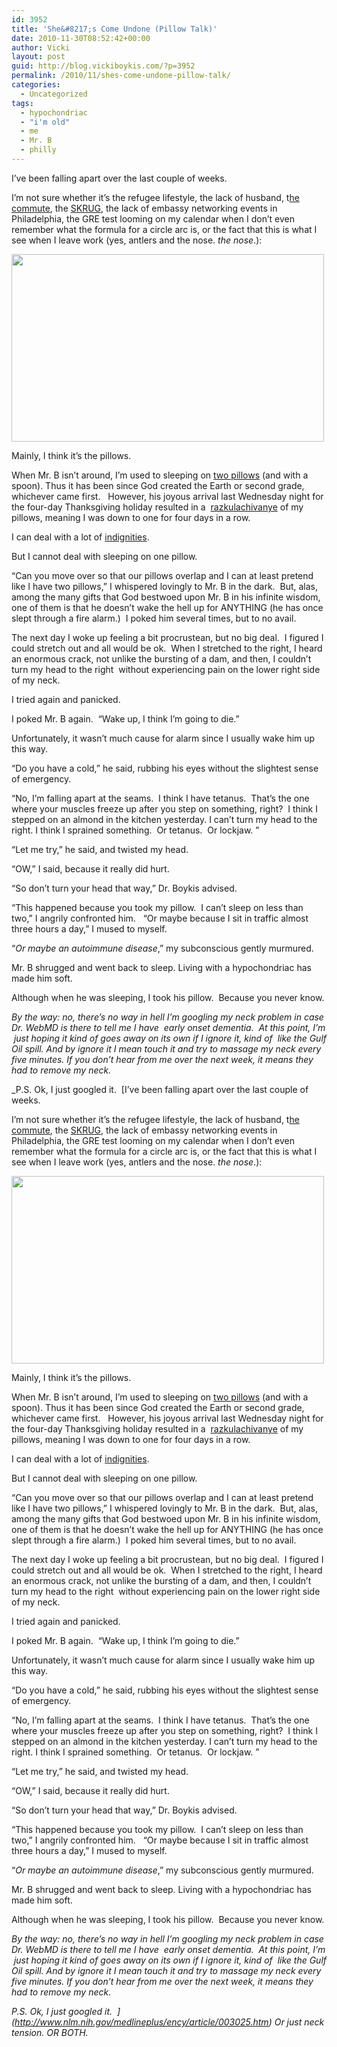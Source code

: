 ```yaml
---
id: 3952
title: 'She&#8217;s Come Undone (Pillow Talk)'
date: 2010-11-30T08:52:42+00:00
author: Vicki
layout: post
guid: http://blog.vickiboykis.com/?p=3952
permalink: /2010/11/shes-come-undone-pillow-talk/
categories:
  - Uncategorized
tags:
  - hypochondriac
  - "i'm old"
  - me
  - Mr. B
  - philly
---
```

I&#8217;ve been falling apart over the last couple of weeks.

I&#8217;m not sure whether it&#8217;s the refugee lifestyle, the lack of husband, t[he commute](http://blog.vickiboykis.com/2010/11/22/in-philadelphi…es-an-engineer/), the [SKRUG](http://blog.vickiboykis.com/2010/11/18/skrug/), the lack of embassy networking events in Philadelphia, the GRE test looming on my calendar when I don&#8217;t even remember what the formula for a circle arc is, or the fact that this is what I see when I leave work (yes, antlers and the nose. _the nose_.):

[<img class="aligncenter size-full wp-image-3947" title="wpid-IMAG0482.jpg" src="http://blog.vickiboykis.com/wp-content/uploads/2010/11/wpid-IMAG0482.jpg" alt="" width="500" height="300" />](http://blog.vickiboykis.com/wp-content/uploads/2010/11/wpid-IMAG0482.jpg)

Mainly, I think it&#8217;s the pillows.

When Mr. B isn&#8217;t around, I&#8217;m used to sleeping on [two pillows](http://whitewhine.tumblr.com/) (and with a spoon). Thus it has been since God created the Earth or second grade, whichever came first.   However, his joyous arrival last Wednesday night for the four-day Thanksgiving holiday resulted in a  [razkulachivanye](http://en.wikipedia.org/wiki/Kulak#Dekulakization) of my pillows, meaning I was down to one for four days in a row.

I can deal with a lot of [indignities](http://blog.vickiboykis.com/2010/09/13/blogging-with-integrity-i-hate-small-talk/).

But I cannot deal with sleeping on one pillow.

&#8220;Can you move over so that our pillows overlap and I can at least pretend like I have two pillows,&#8221; I whispered lovingly to Mr. B in the dark.  But, alas, among the many gifts that God bestwoed upon Mr. B in his infinite wisdom, one of them is that he doesn&#8217;t wake the hell up for ANYTHING (he has once slept through a fire alarm.)  I poked him several times, but to no avail.

The next day I woke up feeling a bit procrustean, but no big deal.  I figured I could stretch out and all would be ok.  When I stretched to the right, I heard an enormous crack, not unlike the bursting of a dam, and then, I couldn&#8217;t turn my head to the right  without experiencing pain on the lower right side of my neck.

I tried again and panicked.

I poked Mr. B again.  &#8220;Wake up, I think I&#8217;m going to die.&#8221;

Unfortunately, it wasn&#8217;t much cause for alarm since I usually wake him up this way.

&#8220;Do you have a cold,&#8221; he said, rubbing his eyes without the slightest sense of emergency.

&#8220;No, I&#8217;m falling apart at the seams.  I think I have tetanus.  That&#8217;s the one where your muscles freeze up after you step on something, right?  I think I stepped on an almond in the kitchen yesterday. I can&#8217;t turn my head to the right. I think I sprained something.  Or tetanus.  Or lockjaw. &#8221;

&#8220;Let me try,&#8221; he said, and twisted my head.

&#8220;OW,&#8221; I said, because it really did hurt.

&#8220;So don&#8217;t turn your head that way,&#8221; Dr. Boykis advised.

&#8220;This happened because you took my pillow.  I can&#8217;t sleep on less than two,&#8221; I angrily confronted him.   &#8220;Or maybe because I sit in traffic almost three hours a day,&#8221; I mused to myself.

&#8220;_Or maybe an autoimmune disease_,&#8221; my subconscious gently murmured.

Mr. B shrugged and went back to sleep. Living with a hypochondriac has made him soft.

Although when he was sleeping, I took his pillow.  Because you never know.

_By the way: no, there&#8217;s no way in hell I&#8217;m googling my neck problem in case Dr. WebMD is there to tell me I have  early onset dementia.  At this point, I&#8217;m  just hoping it kind of goes away on its own if I ignore it, kind of  like the Gulf Oil spill. And by ignore it I mean touch it and try to massage my neck every five minutes. If you don&#8217;t hear from me over the next week, it means they had to remove my neck._ 

_P.S. Ok, I just googled it.  [I&#8217;ve been falling apart over the last couple of weeks.

I&#8217;m not sure whether it&#8217;s the refugee lifestyle, the lack of husband, t[he commute](http://blog.vickiboykis.com/2010/11/22/in-philadelphi…es-an-engineer/), the [SKRUG](http://blog.vickiboykis.com/2010/11/18/skrug/), the lack of embassy networking events in Philadelphia, the GRE test looming on my calendar when I don&#8217;t even remember what the formula for a circle arc is, or the fact that this is what I see when I leave work (yes, antlers and the nose. _the nose_.):

[<img class="aligncenter size-full wp-image-3947" title="wpid-IMAG0482.jpg" src="http://blog.vickiboykis.com/wp-content/uploads/2010/11/wpid-IMAG0482.jpg" alt="" width="500" height="300" />](http://blog.vickiboykis.com/wp-content/uploads/2010/11/wpid-IMAG0482.jpg)

Mainly, I think it&#8217;s the pillows.

When Mr. B isn&#8217;t around, I&#8217;m used to sleeping on [two pillows](http://whitewhine.tumblr.com/) (and with a spoon). Thus it has been since God created the Earth or second grade, whichever came first.   However, his joyous arrival last Wednesday night for the four-day Thanksgiving holiday resulted in a  [razkulachivanye](http://en.wikipedia.org/wiki/Kulak#Dekulakization) of my pillows, meaning I was down to one for four days in a row.

I can deal with a lot of [indignities](http://blog.vickiboykis.com/2010/09/13/blogging-with-integrity-i-hate-small-talk/).

But I cannot deal with sleeping on one pillow.

&#8220;Can you move over so that our pillows overlap and I can at least pretend like I have two pillows,&#8221; I whispered lovingly to Mr. B in the dark.  But, alas, among the many gifts that God bestwoed upon Mr. B in his infinite wisdom, one of them is that he doesn&#8217;t wake the hell up for ANYTHING (he has once slept through a fire alarm.)  I poked him several times, but to no avail.

The next day I woke up feeling a bit procrustean, but no big deal.  I figured I could stretch out and all would be ok.  When I stretched to the right, I heard an enormous crack, not unlike the bursting of a dam, and then, I couldn&#8217;t turn my head to the right  without experiencing pain on the lower right side of my neck.

I tried again and panicked.

I poked Mr. B again.  &#8220;Wake up, I think I&#8217;m going to die.&#8221;

Unfortunately, it wasn&#8217;t much cause for alarm since I usually wake him up this way.

&#8220;Do you have a cold,&#8221; he said, rubbing his eyes without the slightest sense of emergency.

&#8220;No, I&#8217;m falling apart at the seams.  I think I have tetanus.  That&#8217;s the one where your muscles freeze up after you step on something, right?  I think I stepped on an almond in the kitchen yesterday. I can&#8217;t turn my head to the right. I think I sprained something.  Or tetanus.  Or lockjaw. &#8221;

&#8220;Let me try,&#8221; he said, and twisted my head.

&#8220;OW,&#8221; I said, because it really did hurt.

&#8220;So don&#8217;t turn your head that way,&#8221; Dr. Boykis advised.

&#8220;This happened because you took my pillow.  I can&#8217;t sleep on less than two,&#8221; I angrily confronted him.   &#8220;Or maybe because I sit in traffic almost three hours a day,&#8221; I mused to myself.

&#8220;_Or maybe an autoimmune disease_,&#8221; my subconscious gently murmured.

Mr. B shrugged and went back to sleep. Living with a hypochondriac has made him soft.

Although when he was sleeping, I took his pillow.  Because you never know.

_By the way: no, there&#8217;s no way in hell I&#8217;m googling my neck problem in case Dr. WebMD is there to tell me I have  early onset dementia.  At this point, I&#8217;m  just hoping it kind of goes away on its own if I ignore it, kind of  like the Gulf Oil spill. And by ignore it I mean touch it and try to massage my neck every five minutes. If you don&#8217;t hear from me over the next week, it means they had to remove my neck._ 

_P.S. Ok, I just googled it.  ](http://www.nlm.nih.gov/medlineplus/ency/article/003025.htm) Or just neck tension. OR BOTH._